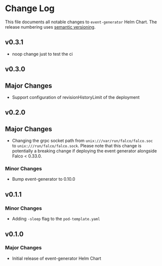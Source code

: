 
# Change Log

This file documents all notable changes to `event-generator` Helm Chart. The release
numbering uses [semantic versioning](http://semver.org).

## v0.3.1

* noop change just to test the ci

## v0.3.0

## Major Changes

* Support configuration of revisionHistoryLimit of the deployment

## v0.2.0

## Major Changes

* Changing the grpc socket path from `unix:///var/run/falco/falco.soc` to `unix:///run/falco/falco.sock`. Please note that this change is potentially a breaking change if deploying the event generator alongside Falco < 0.33.0.

### Minor Changes

* Bump event-generator to 0.10.0

## v0.1.1

### Minor Changes

* Adding `-sleep` flag to the `pod-template.yaml` 

## v0.1.0

### Major Changes

* Initial release of event-generator Helm Chart